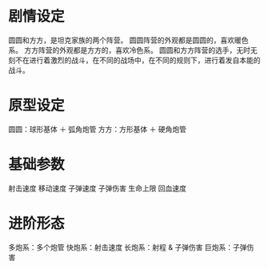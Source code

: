 剧情设定
=======

圆圆和方方，是坦克家族的两个阵营。
圆圆阵营的外观都是圆圆的，喜欢暖色系。
方方阵营的外观都是方方的，喜欢冷色系。
圆圆和方方阵营的选手，无时无刻不在进行着激烈的战斗，在不同的战场中，在不同的规则下，进行着发自本能的战斗。

原型设定
=======

圆圆：球形基体 ＋ 弧角炮管
方方：方形基体 ＋ 硬角炮管

基础参数
=======

射击速度
移动速度
子弹速度
子弹伤害
生命上限
回血速度


进阶形态
=======

多炮系：多个炮管
快炮系：射击速度
长炮系：射程 & 子弹伤害
巨炮系：子弹伤害
